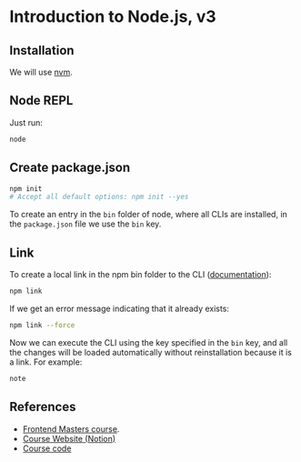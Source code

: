 # Introduction to Node.js, v3

## Installation

We will use [nvm](https://github.com/nvm-sh/nvm?tab=readme-ov-file#installing-and-updating).

## Node REPL

Just run:

```bash
node
```

## Create package.json

```bash
npm init
# Accept all default options: npm init --yes
```

To create an entry in the `bin` folder of node, where all CLIs are installed, in the `package.json` file we use the `bin` key.

## Link

To create a local link in the npm bin folder to the CLI ([documentation](https://docs.npmjs.com/cli/v9/commands/npm-link?v=true)):

```bash
npm link
```

If we get an error message indicating that it already exists:

```bash
npm link --force
```

Now we can execute the CLI using the key specified in the `bin` key, and all the changes will be loaded automatically without reinstallation because it is a link. For example:

```bash
note
```

## References

- [Frontend Masters course](https://frontendmasters.com/courses/node-js-v3/).
- [Course Website (Notion)](https://scottmoss.notion.site/Intro-to-Node-js-V3-7c8e4ccaebf94b839f425fff13dcc44c)
- [Course code](https://github.com/Hendrixer/intro-node-v3)
